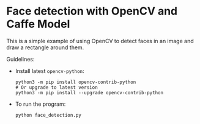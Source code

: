 # Face detection with OpenCV and Caffe Model

This is a simple example of using OpenCV to detect faces in an image and draw a rectangle around them.

Guidelines:

- Install latest `opencv-python`:

  ```shell
  python3 -m pip install opencv-contrib-python
  # Or upgrade to latest version
  python3 -m pip install --upgrade opencv-contrib-python
  ```

- To run the program:

  ```shell
  python face_detection.py
  ```

